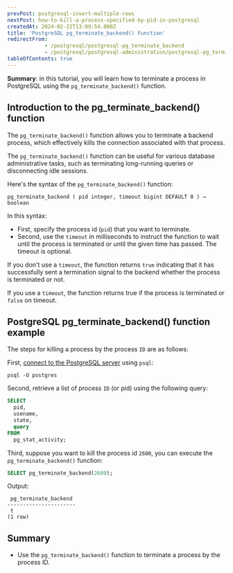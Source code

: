 ```yaml
---
prevPost: postgresql-insert-multiple-rows
nextPost: how-to-kill-a-process-specified-by-pid-in-postgresql
createdAt: 2024-02-22T13:09:54.000Z
title: 'PostgreSQL pg_terminate_backend() Function'
redirectFrom:
            - /postgresql/postgresql-pg_terminate_backend 
            - /postgresql/postgresql-administration/postgresql-pg_terminate_backend
tableOfContents: true
---
```


**Summary**: in this tutorial, you will learn how to terminate a process in PostgreSQL using the `pg_terminate_backend()` function.

## Introduction to the pg_terminate_backend() function

The `pg_terminate_backend()` function allows you to terminate a backend process, which effectively kills the connection associated with that process.

The `pg_terminate_backend()` function can be useful for various database administrative tasks, such as terminating long-running queries or disconnecting idle sessions.

Here's the syntax of the `pg_terminate_backend()` function:

```
pg_terminate_backend ( pid integer, timeout bigint DEFAULT 0 ) → boolean
```

In this syntax:

- First, specify the process id (`pid`) that you want to terminate.
- Second, use the `timeout` in milliseconds to instruct the function to wait until the process is terminated or until the given time has passed. The timeout is optional.

If you don't use a `timeout`, the function returns `true` indicating that it has successfully sent a termination signal to the backend whether the process is terminated or not.

If you use a `timeout`, the function returns true if the process is terminated or `false` on timeout.

## PostgreSQL pg_terminate_backend() function example

The steps for killing a process by the process `ID` are as follows:

First, [connect to the PostgreSQL server](/postgresql/postgresql-getting-started/connect-to-postgresql-database) using `psql`:

```
psql -U postgres
```

Second, retrieve a list of process `ID` (or pid) using the following query:

```sql
SELECT
  pid,
  usename,
  state,
  query
FROM
  pg_stat_activity;
```

Third, suppose you want to kill the process id `2600`, you can execute the `pg_terminate_backend()` function:

```sql
SELECT pg_terminate_backend(2600);
```

Output:

```
 pg_terminate_backend
----------------------
 t
(1 row)
```

## Summary

- Use the `pg_terminate_backend()` function to terminate a process by the process ID.
